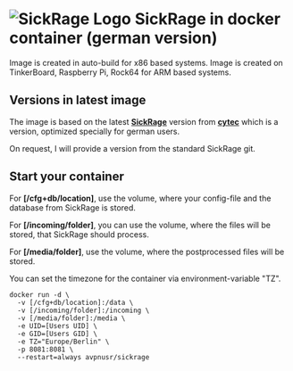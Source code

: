 ![SickRage Logo](https://raw.githubusercontent.com/linuxserver/docker-templates/master/linuxserver.io/img/sickrage-banner.png)
**SickRage in docker container (german version)**
====
Image is created in auto-build for x86 based systems.
Image is created on TinkerBoard, Raspberry Pi, Rock64 for ARM based systems.

Versions in latest image
---
The image is based on the latest **[SickRage](https://sickrage.github.io/ "SickRage Homepage")** version from **[cytec](https://github.com/cytec/SickRage "cytec SickRage")** which is a version, optimized specially for german users. 

On request, I will provide a version from the standard SickRage git.

Start your container
-----
For **[/cfg+db/location]**, use the volume, where your config-file and the database from SickRage is stored.

For **[/incoming/folder]**, you can use the volume, where the files will be stored, that SickRage should process.

For **[/media/folder]**, use the volume, where the postprocessed files will be stored.

You can set the timezone for the container via environment-variable "TZ".

```
docker run -d \
  -v [/cfg+db/location]:/data \
  -v [/incoming/folder]:/incoming \
  -v [/media/folder]:/media \
  -e UID=[Users UID] \
  -e GID=[Users GID] \
  -e TZ="Europe/Berlin" \
  -p 8081:8081 \
  --restart=always avpnusr/sickrage
```
